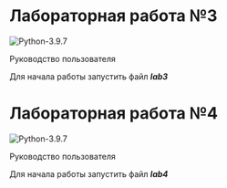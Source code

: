 # Лабораторная работа №3

![Python-3.9.7](https://img.shields.io/badge/Python-v3.9.7-blue?style=for-the-badge) 

Руководство пользователя

Для начала работы запустить файл ***lab3*** 

# Лабораторная работа №4

![Python-3.9.7](https://img.shields.io/badge/Python-v3.9.7-blue?style=for-the-badge) 

Руководство пользователя

Для начала работы запустить файл ***lab4*** 
